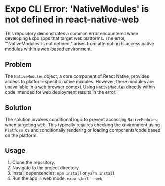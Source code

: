 # Expo CLI Error: 'NativeModules' is not defined in react-native-web

This repository demonstrates a common error encountered when developing Expo apps that target web platforms. The error, "'NativeModules' is not defined," arises from attempting to access native modules within a web-based environment.

## Problem

The `NativeModules` object, a core component of React Native, provides access to platform-specific native modules. However, these modules are unavailable in a web browser context.  Using `NativeModules` directly within code intended for web deployment results in the error.

## Solution

The solution involves conditional logic to prevent accessing `NativeModules` when targeting web. This typically requires checking the environment using `Platform.OS` and conditionally rendering or loading components/code based on the platform.

## Usage

1. Clone the repository.
2. Navigate to the project directory.
3. Install dependencies: `npm install` or `yarn install`
4. Run the app in web mode: `expo start --web`